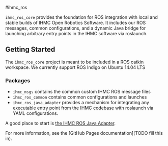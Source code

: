#ihmc_ros

`ihmc_ros_core` provides the foundation for ROS integration with local and stable builds of IHMC Open Robotics Software. It includes our ROS messages, common configurations, and a dynamic Java bridge for launching arbitrary entry points in the IHMC software via roslaunch.

## Getting Started

The `ihmc_ros_core` project is meant to be included in a ROS catkin workspace. We currently support ROS Indigo on Ubuntu 14.04 LTS

### Packages

- `ihmc_msgs` contains the common custom IHMC ROS message files
- `ihmc_ros_common` contains common configurations and launches
- `ihmc_ros_java_adapter` provides a mechanism for integrating any executable entry point from the IHMC codebase with roslaunch via YAML configurations.

A good place to start is [the IHMC ROS Java Adapter](https://github.com/ihmcrobotics/ihmc_ros_core/tree/develop/ihmc_ros_java_adapter).

For more information, see the [GitHub Pages documentation](TODO fill this in).
